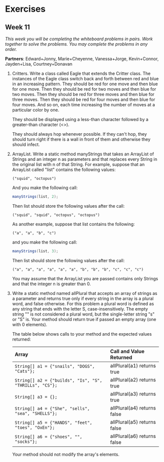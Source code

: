 # Exercises
## Week 11

_This week you will be completing the whiteboard problems in pairs. Work together to solve the problems. You may complete the problems in any order._

__Partners__: Edward+Jonny, Marie+Cheyenne, Vanessa+Jorge, Kevin+Connor, Jayden+Lisa, Courtney+Donavan

1. Critters. Write a class called Eagle that extends the Critter class. The instances of the Eagle class switch back and forth between red and blue in an increasing pattern. They should be red for one move and then blue for one move. Then they should be red for two moves and then blue for two moves. Then they should be red for three moves and then blue for three moves. Then they should be red for four moves and then blue for four moves. And so on, each time increasing the number of moves at a particular color by one.  

	They should be displayed using a less-than character followed by a greater-than character (&#60;&#62;).

	They should always hop whenever possible. If they can't hop, they should turn right if there is a wall in front of them and otherwise they should infect.

2. ArrayList. Write a static method manyStrings that takes an ArrayList of Strings and an integer n as parameters and that replaces every String in the original list with n of that String. For example, suppose that an ArrayList called "list" contains the following values:

	```
	("squid", "octopus") 
	```

	And you make the following call:

	```java
	manyStrings(list, 2);
	```

	Then list should store the following values after the call:

	```
	("squid", "squid", "octopus", "octopus")
	```

	As another example, suppose that list contains the following:

	```
	("a", "a", "b", "c")
	```

	and you make the following call:

	```java
	manyStrings(list, 3);
	```

	Then list should store the following values after the call:

	```
	("a", "a", "a", "a", "a", "a", "b", "b", "b", "c", "c", "c")
	```

	You may assume that the ArrayList you are passed contains only Strings and that the integer n is greater than 0.

3. Write a static method named allPlural that accepts an array of strings as a parameter and returns true only if every string in the array is a plural word, and false otherwise. For this problem a plural word is defined as any string that ends with the letter S, case-insensitively. The empty string "" is not considered a plural word, but the single-letter string "s" or "S" is. Your method should return true if passed an empty array (one with 0 elements).

	The table below shows calls to your method and the expected values returned:

	| Array | Call and Value Returned |
	| :--- | :--- |
	| `String[] a1 = {"snails", "DOGS", "Cats"};` | allPlural(a1) returns true |
	| `String[] a2 = {"builds", "Is", "S", "THRILLs", "CS"};` | allPlural(a2) returns true |
	| `String[] a3 = {};` | allPlural(a3) returns true |
	| `String[] a4 = {"She", "sells", "sea", "SHELLS"};` | allPlural(a4) returns false |
	| `String[] a5 = {"HANDS", "feet", "toes", "OxEn"};` | allPlural(a5) returns false |
	| `String[] a6 = {"shoes", "", "socks"};` | allPlural(a6) returns false |

	Your method should not modify the array's elements.